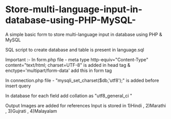 # Store-multi-language-input-in-database-using-PHP-MySQL-

A simple basic form to store multi-language input in database using PHP & MySQL

SQL script to create database and table is present in language.sql

Important :-
In form.php file - meta type http-equiv="Content-Type" content="text/html; charset=UTF-8" is added in head tag & 
enctype='multipart/form-data' add this in form tag

In connection.php file - "mysqli_set_charset($db,'utf8');" is added before insert query 

In database for each field add collation as "utf8_general_ci	"

Output Images are added for references
Input is stored in 1)Hindi , 2)Marathi , 3)Gujrati , 4)Malayalam



